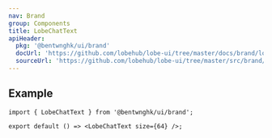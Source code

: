 ```yaml
---
nav: Brand
group: Components
title: LobeChatText
apiHeader:
  pkg: '@bentwnghk/ui/brand'
  docUrl: 'https://github.com/lobehub/lobe-ui/tree/master/docs/brand/lobechat-text.md'
  sourceUrl: 'https://github.com/lobehub/lobe-ui/tree/master/src/brand/components/LobeChatText.tsx'
---
```


## Example

```tsx
import { LobeChatText } from '@bentwnghk/ui/brand';

export default () => <LobeChatText size={64} />;
```
